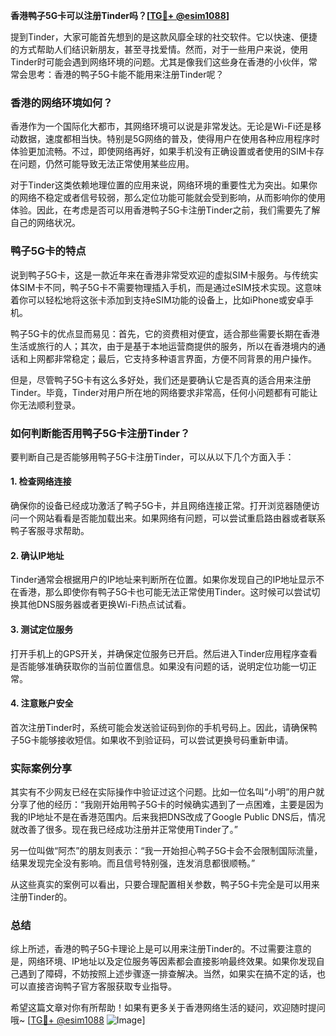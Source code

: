 **香港鸭子5G卡可以注册Tinder吗？[[TG💪+ @esim1088](https://t.me/s/esim1088)]**

提到Tinder，大家可能首先想到的是这款风靡全球的社交软件。它以快速、便捷的方式帮助人们结识新朋友，甚至寻找爱情。然而，对于一些用户来说，使用Tinder时可能会遇到网络环境的问题。尤其是像我们这些身在香港的小伙伴，常常会思考：香港的鸭子5G卡能不能用来注册Tinder呢？

### 香港的网络环境如何？

香港作为一个国际化大都市，其网络环境可以说是非常发达。无论是Wi-Fi还是移动数据，速度都相当快。特别是5G网络的普及，使得用户在使用各种应用程序时体验更加流畅。不过，即使网络再好，如果手机没有正确设置或者使用的SIM卡存在问题，仍然可能导致无法正常使用某些应用。

对于Tinder这类依赖地理位置的应用来说，网络环境的重要性尤为突出。如果你的网络不稳定或者信号较弱，那么定位功能可能就会受到影响，从而影响你的使用体验。因此，在考虑是否可以用香港鸭子5G卡注册Tinder之前，我们需要先了解自己的网络状况。

### 鸭子5G卡的特点

说到鸭子5G卡，这是一款近年来在香港非常受欢迎的虚拟SIM卡服务。与传统实体SIM卡不同，鸭子5G卡不需要物理插入手机，而是通过eSIM技术实现。这意味着你可以轻松地将这张卡添加到支持eSIM功能的设备上，比如iPhone或安卓手机。

鸭子5G卡的优点显而易见：首先，它的资费相对便宜，适合那些需要长期在香港生活或旅行的人；其次，由于是基于本地运营商提供的服务，所以在香港境内的通话和上网都非常稳定；最后，它支持多种语言界面，方便不同背景的用户操作。

但是，尽管鸭子5G卡有这么多好处，我们还是要确认它是否真的适合用来注册Tinder。毕竟，Tinder对用户所在地的网络要求非常高，任何小问题都有可能让你无法顺利登录。

### 如何判断能否用鸭子5G卡注册Tinder？

要判断自己是否能够用鸭子5G卡注册Tinder，可以从以下几个方面入手：

#### 1. 检查网络连接
确保你的设备已经成功激活了鸭子5G卡，并且网络连接正常。打开浏览器随便访问一个网站看看是否能加载出来。如果网络有问题，可以尝试重启路由器或者联系鸭子客服寻求帮助。

#### 2. 确认IP地址
Tinder通常会根据用户的IP地址来判断所在位置。如果你发现自己的IP地址显示不在香港，那么即使你有鸭子5G卡也可能无法正常使用Tinder。这时候可以尝试切换其他DNS服务器或者更换Wi-Fi热点试试看。

#### 3. 测试定位服务
打开手机上的GPS开关，并确保定位服务已开启。然后进入Tinder应用程序查看是否能够准确获取你的当前位置信息。如果没有问题的话，说明定位功能一切正常。

#### 4. 注意账户安全
首次注册Tinder时，系统可能会发送验证码到你的手机号码上。因此，请确保鸭子5G卡能够接收短信。如果收不到验证码，可以尝试更换号码重新申请。

### 实际案例分享

其实有不少网友已经在实际操作中验证过这个问题。比如一位名叫“小明”的用户就分享了他的经历：“我刚开始用鸭子5G卡的时候确实遇到了一点困难，主要是因为我的IP地址不是在香港范围内。后来我把DNS改成了Google Public DNS后，情况就改善了很多。现在我已经成功注册并正常使用Tinder了。”

另一位叫做“阿杰”的朋友则表示：“我一开始担心鸭子5G卡会不会限制国际流量，结果发现完全没有影响。而且信号特别强，连发消息都很顺畅。”

从这些真实的案例可以看出，只要合理配置相关参数，鸭子5G卡完全是可以用来注册Tinder的。

### 总结

综上所述，香港的鸭子5G卡理论上是可以用来注册Tinder的。不过需要注意的是，网络环境、IP地址以及定位服务等因素都会直接影响最终效果。如果你发现自己遇到了障碍，不妨按照上述步骤逐一排查解决。当然，如果实在搞不定的话，也可以直接咨询鸭子官方客服获取专业指导。

希望这篇文章对你有所帮助！如果有更多关于香港网络生活的疑问，欢迎随时提问哦~ [[TG💪+ @esim1088](https://t.me/s/esim1088) ![Image](https://i.postimg.cc/4NQfJmqS/Snipaste-2025-05-13-00-14-12.png)]